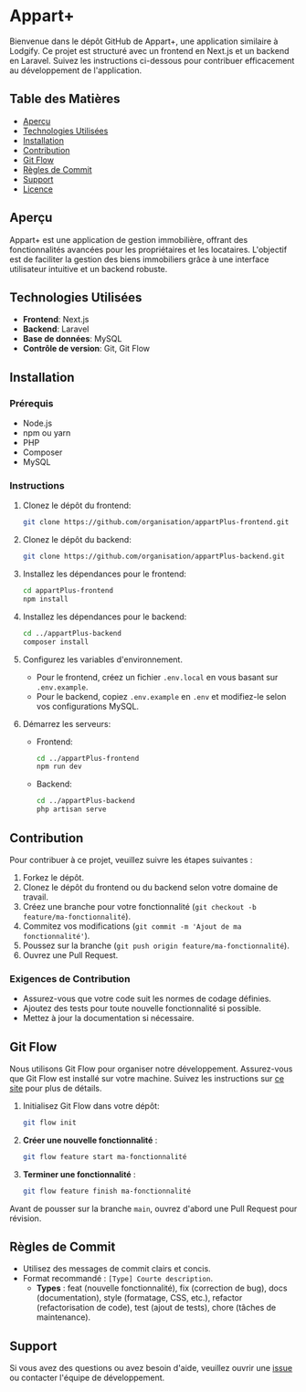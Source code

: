 # Appart+

Bienvenue dans le dépôt GitHub de Appart+, une application similaire à Lodgify. Ce projet est structuré avec un frontend en Next.js et un backend en Laravel. Suivez les instructions ci-dessous pour contribuer efficacement au développement de l'application.

## Table des Matières

- [Aperçu](#aperçu)
- [Technologies Utilisées](#technologies-utilisées)
- [Installation](#installation)
- [Contribution](#contribution)
- [Git Flow](#git-flow)
- [Règles de Commit](#règles-de-commit)
- [Support](#support)
- [Licence](#licence)

## Aperçu

Appart+ est une application de gestion immobilière, offrant des fonctionnalités avancées pour les propriétaires et les locataires. L'objectif est de faciliter la gestion des biens immobiliers grâce à une interface utilisateur intuitive et un backend robuste.

## Technologies Utilisées

- **Frontend**: Next.js
- **Backend**: Laravel
- **Base de données**: MySQL
- **Contrôle de version**: Git, Git Flow

## Installation

### Prérequis

- Node.js
- npm ou yarn
- PHP
- Composer
- MySQL

### Instructions

1. Clonez le dépôt du frontend:
    ```sh
    git clone https://github.com/organisation/appartPlus-frontend.git
    ```

2. Clonez le dépôt du backend:
    ```sh
    git clone https://github.com/organisation/appartPlus-backend.git
    ```

3. Installez les dépendances pour le frontend:
    ```sh
    cd appartPlus-frontend
    npm install
    ```

4. Installez les dépendances pour le backend:
    ```sh
    cd ../appartPlus-backend
    composer install
    ```

5. Configurez les variables d'environnement.

    - Pour le frontend, créez un fichier `.env.local` en vous basant sur `.env.example`.
    - Pour le backend, copiez `.env.example` en `.env` et modifiez-le selon vos configurations MySQL.

6. Démarrez les serveurs:

    - Frontend:
        ```sh
        cd ../appartPlus-frontend
        npm run dev
        ```

    - Backend:
        ```sh
        cd ../appartPlus-backend
        php artisan serve
        ```

## Contribution

Pour contribuer à ce projet, veuillez suivre les étapes suivantes :

1. Forkez le dépôt.
2. Clonez le dépôt du frontend ou du backend selon votre domaine de travail.
3. Créez une branche pour votre fonctionnalité (`git checkout -b feature/ma-fonctionnalité`).
4. Commitez vos modifications (`git commit -m 'Ajout de ma fonctionnalité'`).
5. Poussez sur la branche (`git push origin feature/ma-fonctionnalité`).
6. Ouvrez une Pull Request.

### Exigences de Contribution

- Assurez-vous que votre code suit les normes de codage définies.
- Ajoutez des tests pour toute nouvelle fonctionnalité si possible.
- Mettez à jour la documentation si nécessaire.

## Git Flow

Nous utilisons Git Flow pour organiser notre développement. Assurez-vous que Git Flow est installé sur votre machine. Suivez les instructions sur [ce site](https://danielkummer.github.io/git-flow-cheatsheet/index.fr_FR.html) pour plus de détails.

1. Initialisez Git Flow dans votre dépôt:
    ```sh
    git flow init
    ```

2. **Créer une nouvelle fonctionnalité** :
    ```sh
    git flow feature start ma-fonctionnalité
    ```

3. **Terminer une fonctionnalité** :
    ```sh
    git flow feature finish ma-fonctionnalité
    ```

Avant de pousser sur la branche `main`, ouvrez d'abord une Pull Request pour révision.

## Règles de Commit

- Utilisez des messages de commit clairs et concis.
- Format recommandé : `[Type] Courte description`.
  - **Types** : feat (nouvelle fonctionnalité), fix (correction de bug), docs (documentation), style (formatage, CSS, etc.), refactor (refactorisation de code), test (ajout de tests), chore (tâches de maintenance).

## Support

Si vous avez des questions ou avez besoin d'aide, veuillez ouvrir une [issue](https://github.com/organisation/appartPlus/issues) ou contacter l'équipe de développement.

